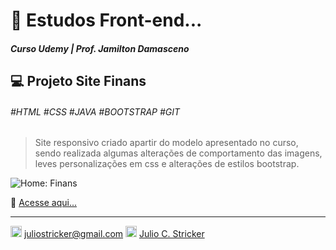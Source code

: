 
# 🚀 Estudos Front-end...
##### Curso Udemy | Prof. Jamilton Damasceno
## 💻 Projeto Site Finans
###### #HTML #CSS #JAVA #BOOTSTRAP #GIT

> Site responsivo criado apartir do modelo apresentado no curso, sendo realizada algumas alterações de comportamento das imagens, leves personalizações em css e alterações de estilos bootstrap.

![Home: Finans](https://i.imgur.com/t2WW1po.png")

🔗 [Acesse aqui...](http://https://finansjcs.000webhostapp.com/ "Acesse aqui...")

------------
<img src="https://w7.pngwing.com/pngs/817/967/png-transparent-gmail-logo-gmail-email-icon-logo-gmail-logo-angle-text-rectangle.png" width="18"> juliostricker@gmail.com
  <img src="https://cdn1.iconfinder.com/data/icons/logotypes/32/square-facebook-512.png" width="18px"> [Julio C. Stricker](https://www.facebook.com/Julio.C.Stricker "Julio C. Stricker")

